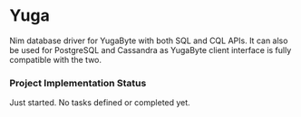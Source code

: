 # Yuga

Nim database driver for YugaByte with both SQL and CQL APIs. It can also be
used for PostgreSQL and Cassandra as YugaByte client interface is fully
compatible with the two.


### Project Implementation Status

Just started. No tasks defined or completed yet.
